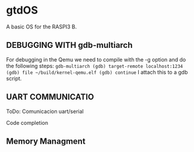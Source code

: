 # gtdOS
A basic OS for the RASPI3 B.

## DEBUGGING WITH gdb-multiarch
For debugging in the Qemu we need to compile with the -g option and do the following steps:
``
gdb-multiarch
(gdb) target-remote localhost:1234
(gdb) file ~/build/kernel-qemu.elf
(gdb) continue
``
I attach this to a gdb script.

## UART COMMUNICATIO
ToDo: Comunicacion uart/serial


Code completion


## Memory Managment
